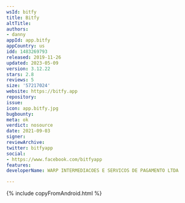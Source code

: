 ```yaml
---
wsId: bitfy
title: Bitfy
altTitle: 
authors:
- danny
appId: app.bitfy
appCountry: us
idd: 1483269793
released: 2019-11-26
updated: 2023-05-09
version: 3.12.22
stars: 2.8
reviews: 5
size: '57217024'
website: https://bitfy.app
repository: 
issue: 
icon: app.bitfy.jpg
bugbounty: 
meta: ok
verdict: nosource
date: 2021-09-03
signer: 
reviewArchive: 
twitter: bitfyapp
social:
- https://www.facebook.com/bitfyapp
features: 
developerName: WARP INTERMEDIACOES E SERVICOS DE PAGAMENTO LTDA

---
```


{% include copyFromAndroid.html %}

